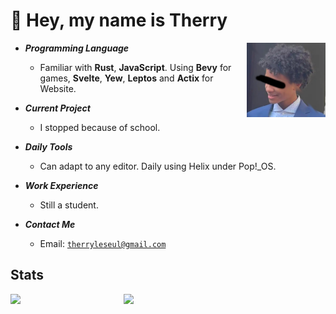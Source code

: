 # 👋 Hey, my name is Therry

<img align="right" width="25%" src="./IMG-2533.png"/>

- ***Programming Language***

  * Familiar with **Rust**, **JavaScript**. Using **Bevy** for games, **Svelte**, **Yew**, **Leptos** and **Actix** for Website. 
  
- ***Current Project***

  * I stopped because of school.

- ***Daily Tools***

  * Can adapt to any editor. Daily using Helix under Pop!_OS.

- ***Work Experience***

  * Still a student.

- ***Contact Me***

  * Email: [`therryleseul@gmail.com`](mailto:therryleseul@gmail.com)

## Stats

<p>
<a href="https://github.com/TherryHilaire?tab=repositories"><img align="left" width="36%" src="https://github-readme-stats.vercel.app/api/top-langs/?username=TherryHilaire&layout=compact&hide=html,roff&exclude_repo=MacOS-Hackintosh&theme=gruvbox"/></a>
<a href="https://github.com/TherryHilaire"><img width="43%" src="https://github-readme-stats.vercel.app/api?username=TherryHilaire&show_icons=true&theme=gruvbox"/></a>
</p>
